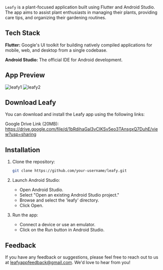 
`Leafy` is a plant-focused application built using Flutter and Android Studio. The app aims to assist plant enthusiasts in managing their plants, providing care tips, and organizing their gardening routines.

## Tech Stack

**Flutter:** Google's UI toolkit for building natively compiled applications for mobile, web, and desktop from a single codebase.

**Android Studio:** The official IDE for Android development.

## App Preview
![leafy1](https://github.com/pawan-wao/leafy_PlantUIApp/assets/119276655/a0ff7a5c-e8f1-4d6e-bf3c-7f1972a55ace)
![leafy2](https://github.com/pawan-wao/leafy_PlantUIApp/assets/119276655/2ce8812c-4bba-4ec1-9756-ba9a08eed35e)



## Download Leafy

You can download and install the Leafy app using the following links:

Google Drive Link (20MB): https://drive.google.com/file/d/1bRdihaGal3vCIKSv5eo3TAnsgxQ7DuhE/view?usp=sharing


## Installation

1. Clone the repository:

    ```bash
    git clone https://github.com/your-username/leafy.git
    ```

2. Launch Android Studio:
    - Open Android Studio.
    - Select "Open an existing Android Studio project."
    - Browse and select the 'leafy' directory.
    - Click Open.

3. Run the app:
    - Connect a device or use an emulator.
    - Click on the Run button in Android Studio.

## Feedback

If you have any feedback or suggestions, please feel free to reach out to us at leafyappfeedback@gmail.com. We'd love to hear from you!
